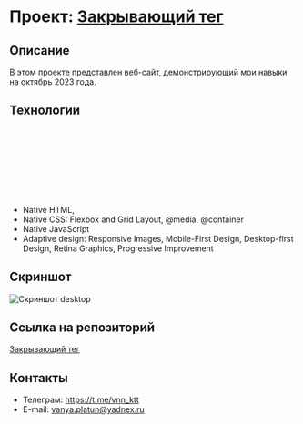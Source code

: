 # Проект: [Закрывающий тег](https://github.com/vnn-ktt/zakrivayuschiy-teg-f.git)

## Описание

В этом проекте представлен веб-сайт, демонстрирующий мои навыки на октябрь 2023 года.

## Технологии

-  Native HTML, <svg>
-  Native CSS: Flexbox and Grid Layout, @media, @container
-  Native JavaScript
-  Adaptive design: Responsive Images, Mobile-First Design, Desktop-first Design, Retina Graphics, Progressive Improvement

## Скриншот

![Скриншот desktop](https://github.com/vnn-ktt/zakrivayuschiy-teg-f/assets/106499823/b3bb3e63-1b8c-48bd-b017-69ff55f56de1)

## Ссылка на репозиторий

[Закрывающий тег](https://github.com/vnn-ktt/zakrivayuschiy-teg-f.git)

## Контакты

-  Телеграм: <https://t.me/vnn_ktt>
-  E-mail: <vanya.platun@yadnex.ru>

